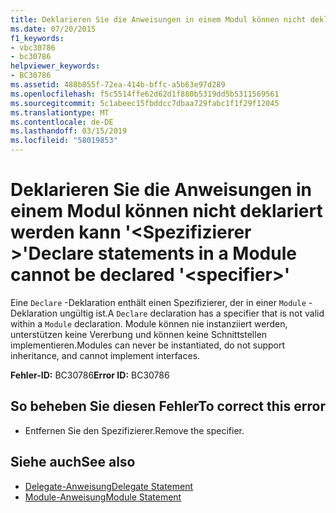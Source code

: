 ```yaml
---
title: Deklarieren Sie die Anweisungen in einem Modul können nicht deklariert werden kann '<specifier>"
ms.date: 07/20/2015
f1_keywords:
- vbc30786
- bc30786
helpviewer_keywords:
- BC30786
ms.assetid: 488b855f-72ea-414b-bffc-a5b63e97d289
ms.openlocfilehash: f5c5514ffe62d62d1f880b5319dd5b5311569561
ms.sourcegitcommit: 5c1abeec15fbddcc7dbaa729fabc1f1f29f12045
ms.translationtype: MT
ms.contentlocale: de-DE
ms.lasthandoff: 03/15/2019
ms.locfileid: "58019853"
---
```

# <a name="declare-statements-in-a-module-cannot-be-declared-specifier"></a><span data-ttu-id="bd618-102">Deklarieren Sie die Anweisungen in einem Modul können nicht deklariert werden kann '\<Spezifizierer >'</span><span class="sxs-lookup"><span data-stu-id="bd618-102">Declare statements in a Module cannot be declared '\<specifier>'</span></span>
<span data-ttu-id="bd618-103">Eine `Declare` -Deklaration enthält einen Spezifizierer, der in einer `Module` -Deklaration ungültig ist.</span><span class="sxs-lookup"><span data-stu-id="bd618-103">A `Declare` declaration has a specifier that is not valid within a `Module` declaration.</span></span> <span data-ttu-id="bd618-104">Module können nie instanziiert werden, unterstützen keine Vererbung und können keine Schnittstellen implementieren.</span><span class="sxs-lookup"><span data-stu-id="bd618-104">Modules can never be instantiated, do not support inheritance, and cannot implement interfaces.</span></span>  
  
 <span data-ttu-id="bd618-105">**Fehler-ID:** BC30786</span><span class="sxs-lookup"><span data-stu-id="bd618-105">**Error ID:** BC30786</span></span>  
  
## <a name="to-correct-this-error"></a><span data-ttu-id="bd618-106">So beheben Sie diesen Fehler</span><span class="sxs-lookup"><span data-stu-id="bd618-106">To correct this error</span></span>  
  
-   <span data-ttu-id="bd618-107">Entfernen Sie den Spezifizierer.</span><span class="sxs-lookup"><span data-stu-id="bd618-107">Remove the specifier.</span></span>  
  
## <a name="see-also"></a><span data-ttu-id="bd618-108">Siehe auch</span><span class="sxs-lookup"><span data-stu-id="bd618-108">See also</span></span>

- [<span data-ttu-id="bd618-109">Delegate-Anweisung</span><span class="sxs-lookup"><span data-stu-id="bd618-109">Delegate Statement</span></span>](../../visual-basic/language-reference/statements/delegate-statement.md)
- [<span data-ttu-id="bd618-110">Module-Anweisung</span><span class="sxs-lookup"><span data-stu-id="bd618-110">Module Statement</span></span>](../../visual-basic/language-reference/statements/module-statement.md)

